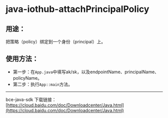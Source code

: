 # java-iothub-attachPrincipalPolicy

## 用途：

把策略（policy）绑定到一个身份（principal）上。

## 使用方法：

* 第一步：在`App.java`中填写ak/sk，以及endpointName、principalName、policyName。
* 第二步：执行`App::main`方法。

---

bce-java-sdk 下载链接：[https://cloud.baidu.com/doc/Downloadcenter/Java.html](https://cloud.baidu.com/doc/Downloadcenter/Java.html)